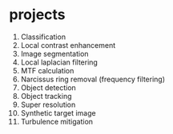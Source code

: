 # projects
1. Classification
2. Local contrast enhancement
3. Image segmentation
4. Local laplacian filtering
5. MTF calculation
6. Narcissus ring removal (frequency filtering)
7. Object detection
8. Object tracking
9. Super resolution
10. Synthetic target image
11. Turbulence mitigation
